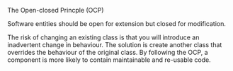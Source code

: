 The Open-closed Princple (OCP)

Software entities should be open for extension but closed for modification.

The risk of changing an existing class is that you will introduce an inadvertent change in behaviour.
The solution is create another class that overrides the behaviour of the original class.
By following the OCP, a component is more likely to contain maintainable and re-usable code.
